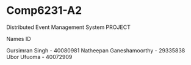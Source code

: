 # Comp6231-A2
Distributed Event Management System PROJECT

Names                        ID

Gursimran Singh -            40080981
Natheepan Ganeshamoorthy -   29335838
Ubor Ufuoma - 40072909

